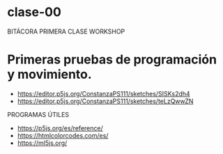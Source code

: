 # clase-00

BITÁCORA PRIMERA CLASE WORKSHOP

# Primeras pruebas de programación y movimiento.

* https://editor.p5js.org/ConstanzaPS111/sketches/SISKs2dh4
* https://editor.p5js.org/ConstanzaPS111/sketches/teLzQwwZN

PROGRAMAS ÚTILES

* https://p5js.org/es/reference/
* https://htmlcolorcodes.com/es/
* https://ml5js.org/
